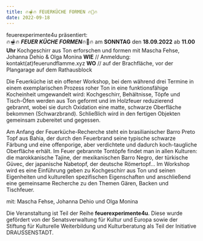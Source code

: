 ```yaml
---
title: 🔥🫕🔥 FEUERKÜCHE FORMEN 🔥🔪🔥
date: 2022-09-18
---
```


feuerexperimente4u präsentiert: <br> 🔥🫕🔥 ***FEUER KÜCHE FORMEN***🔥🔪🔥 am **SONNTAG** den **18.09.2022** ab **11.00 Uhr** Kochgeschirr aus Ton erforschen und formen mit Mascha Fehse, Johanna Dehio & Olga Monina **WIE** // Anmeldung: kontakt(at)feuerundflamme.xyz **WO** // auf der Brachfläche, vor der Plangarage auf dem Rathausblock

Die Feuerküche ist ein offener Workshop, bei dem während drei Termine in einem exemplarischen  Prozess roher Ton in eine funktionsfähige Kocheinheit umgewandelt wird: Kochgeschirr, Behältnisse, Töpfe und Tisch-Öfen werden aus Ton geformt und im Holzfeuer reduzierend gebrannt, wobei sie durch Oxidation eine matte, schwarze Oberfläche bekommen (Schwarzbrand). Schließlich wird in den fertigen Objekten gemeinsam zubereitet und gegessen.

Am Anfang der Feuerküche-Recherche steht ein brasilianischer Barro Preto Topf aus Bahia, der durch den Feuerbrand seine typische schwarze Färbung und eine offenporige, aber verdichtete und dadurch koch-taugliche Oberfläche erhält. Im Feuer gebrannte Tontöpfe findet man in allen Kulturen: die marokkanische Tajine, der mexikanischen Barro Negro, der türkische Güvec, der japanische Nabetopf, der deutsche Römertopf... Im Workshop wird es eine Einführung geben zu Kochgeschirr aus Ton und seinen Eigenheiten und kulturellen spezifischen Eigenschaften und anschließend eine gemeinsame Recherche zu den Themen Gären, Backen und Tischfeuer. 

mit: Mascha Fehse, Johanna Dehio und Olga Monina

Die Veranstaltung ist Teil der Reihe **feuerexperimente4u**. Diese wurde gefördert von der Senatsverwaltung für Kultur und Europa sowie der Stiftung für Kulturelle Weiterbildung und Kulturberatung als Teil der Initiative DRAUSSENSTADT. 

